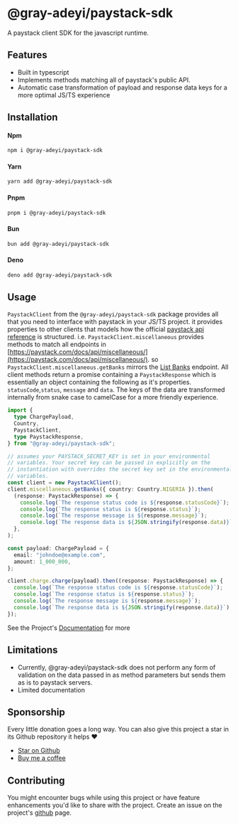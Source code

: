 # @gray-adeyi/paystack-sdk

A paystack client SDK for the javascript runtime.

## Features

- Built in typescript
- Implements methods matching all of paystack's public API.
- Automatic case transformation of payload and response data keys for a more
  optimal JS/TS experience

## Installation

#### **Npm**

```bash
npm i @gray-adeyi/paystack-sdk
```

#### **Yarn**

```bash
yarn add @gray-adeyi/paystack-sdk
```

#### **Pnpm**

```bash
pnpm i @gray-adeyi/paystack-sdk
```

#### **Bun**

```bash
bun add @gray-adeyi/paystack-sdk
```

#### **Deno**

```bash
deno add @gray-adeyi/paystack-sdk
```

## Usage

`PaystackClient` from the `@gray-adeyi/paystack-sdk` package provides all that
you need to interface with paystack in your JS/TS project. it provides
properties to other clients that models how the official
[paystack api reference](https://paystack.com/docs/api/) is structured. i.e.
`PaystackClient.miscellaneous` provides methods to match all endpoints in
[https://paystack.com/docs/api/miscellaneous/](https://paystack.com/docs/api/miscellaneous/).
so `PaystackClient.miscellaneous.getBanks` mirrors the
[List Banks](https://paystack.com/docs/api/miscellaneous/#bank) endpoint. All
client methods return a promise containing a `PaystackResponse` which is
essentially an object containing the following as it's properties.
`statusCode`,`status`, `message` and `data`. The keys of the data are
transformed internally from snake case to camelCase for a more friendly
experience.

```ts
import {
  type ChargePayload,
  Country,
  PaystackClient,
  type PaystackResponse,
} from "@gray-adeyi/paystack-sdk";

// assumes your PAYSTACK_SECRET_KEY is set in your environmental
// variables. Your secret key can be passed in explicitly on the
// instantiation with overrides the secret key set in the environmental
// variables.
const client = new PaystackClient();
client.miscellaneous.getBanks({ country: Country.NIGERIA }).then(
  (response: PaystackResponse) => {
    console.log(`The response status code is ${response.statusCode}`);
    console.log(`The response status is ${response.status}`);
    console.log(`The response message is ${response.message}`);
    console.log(`The response data is ${JSON.stringify(response.data)}`);
  },
);

const payload: ChargePayload = {
  email: "johndoe@example.com",
  amount: 1_000_000,
};

client.charge.charge(payload).then((response: PaystackResponse) => {
  console.log(`The response status code is ${response.statusCode}`);
  console.log(`The response status is ${response.status}`);
  console.log(`The response message is ${response.message}`);
  console.log(`The response data is ${JSON.stringify(response.data)}`);
});
```

See the Project's [Documentation](https://gray-adeyi.github.io/paystack-sdk) for
more

## Limitations

- Currently, @gray-adeyi/paystack-sdk does not perform any form of validation on
  the data passed in as method parameters but sends them as is to paystack
  servers.
- Limited documentation

## Sponsorship

Every little donation goes a long way. You can also give this project a star in
its Github repository it helps ♥️

- [Star on Github](https://www.github.com/gray-adeyi/paystack-sdk)
- [Buy me a coffee](https://www.buymeacoffee.com/jigani)

## Contributing

You might encounter bugs while using this project or have feature enhancements
you'd like to share with the project. Create an issue on the project's
[github](https://www.github.com/gray-adeyi/paystack-sdk) page.
